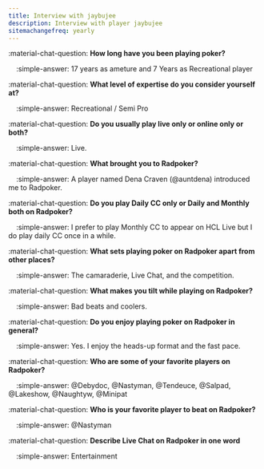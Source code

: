```yaml
---
title: Interview with jaybujee
description: Interview with player jaybujee
sitemachangefreq: yearly
---
```


:material-chat-question: **How long have you been playing poker?**

&nbsp;&nbsp;&nbsp;&nbsp;:simple-answer: 17 years as ameture and 7 Years as Recreational player

:material-chat-question: **What level of expertise do you consider yourself at?**

&nbsp;&nbsp;&nbsp;&nbsp;:simple-answer: Recreational / Semi Pro

:material-chat-question: **Do you usually play live only or online only or both?**

&nbsp;&nbsp;&nbsp;&nbsp;:simple-answer: Live.

:material-chat-question: **What brought you to Radpoker?**

&nbsp;&nbsp;&nbsp;&nbsp;:simple-answer: A player named Dena Craven (@auntdena) introduced me to Radpoker.

:material-chat-question: **Do you play Daily CC only or Daily and Monthly both on Radpoker?**

&nbsp;&nbsp;&nbsp;&nbsp;:simple-answer: I prefer to play Monthly CC to appear on HCL Live but I do play daily CC once in a while.

:material-chat-question: **What sets playing poker on Radpoker apart from other places?**

&nbsp;&nbsp;&nbsp;&nbsp;:simple-answer: The camaraderie, Live Chat, and the competition.

:material-chat-question: **What makes you tilt while playing on Radpoker?**

&nbsp;&nbsp;&nbsp;&nbsp;:simple-answer: Bad beats and coolers.

:material-chat-question: **Do you enjoy playing poker on Radpoker in general?**

&nbsp;&nbsp;&nbsp;&nbsp;:simple-answer: Yes. I enjoy the heads-up format and the fast pace.

:material-chat-question: **Who are some of your favorite players on Radpoker?**

&nbsp;&nbsp;&nbsp;&nbsp;:simple-answer: @Debydoc, @Nastyman, @Tendeuce, @Salpad, @Lakeshow, @Naughtyw, @Minipat

:material-chat-question: **Who is your favorite player to beat on Radpoker?**

&nbsp;&nbsp;&nbsp;&nbsp;:simple-answer: @Nastyman

:material-chat-question: **Describe Live Chat on Radpoker in one word**

&nbsp;&nbsp;&nbsp;&nbsp;:simple-answer: Entertainment